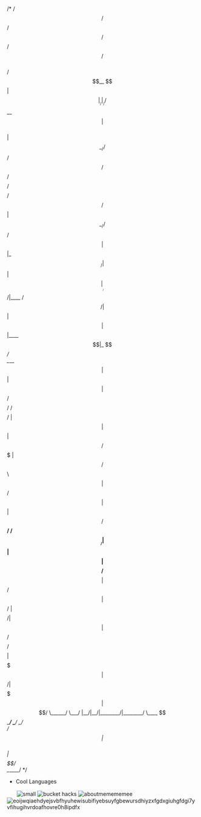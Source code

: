 /*  /$$$$$$   /$$     /$$ /$$                                      /$$$$$$              /$$    
 /$$__  $$ | $$    |__/|__/                                     /$$__  $$            | $$    
| $$  \__//$$$$$$   /$$ /$$ /$$$$$$$$ /$$$$$$$$ /$$   /$$      | $$  \__/  /$$$$$$  /$$$$$$  
|  $$$$$$|_  $$_/  | $$| $$|____ /$$/|____ /$$/| $$  | $$      | $$       |____  $$|_  $$_/  
 \____  $$ | $$    | $$| $$   /$$$$/    /$$$$/ | $$  | $$      | $$        /$$$$$$$  | $$    
 /$$  \ $$ | $$ /$$| $$| $$  /$$__/    /$$__/  | $$  | $$      | $$    $$ /$$__  $$  | $$ /$$
|  $$$$$$/ |  $$$$/| $$| $$ /$$$$$$$$ /$$$$$$$$|  $$$$$$$      |  $$$$$$/|  $$$$$$$  |  $$$$/
 \______/   \___/  |__/|__/|________/|________/ \____  $$       \______/  \_______/   \___/  
                                                /$$  | $$                                    
                                               |  $$$$$$/                                    
                                                \______/         */                             



- Cool Languages 

ㅤㅤ![small](https://user-images.githubusercontent.com/90114741/145103318-a87616ee-acf7-4334-8570-f3aae8a5b657.png) ![bucket hacks](https://user-images.githubusercontent.com/90114741/145106143-654701a3-1091-478e-85f4-5b4a3300b6f2.png) ![aboutmemememee](https://user-images.githubusercontent.com/90114741/145108710-7dc9f11b-c770-47cb-a0f3-fd4135d3dc78.png) ![eoijwqiaehdyejsvbfhyuhewisubifiyebsuyfgbewursdhiyzxfgdxgiuhgfdgi7yvfihugihvrdoafhovre0h8ipdfx](https://user-images.githubusercontent.com/90114741/145110922-94fb5dc4-6c58-4958-9419-39b0bfe3bdfa.png)

